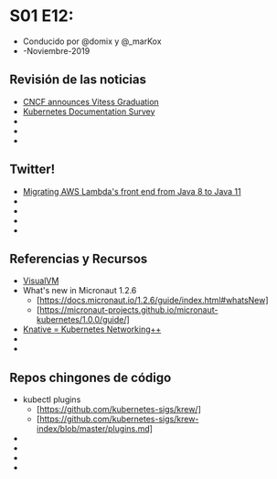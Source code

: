 # S01 E12: 

- Conducido por @domix y @_marKox
- -Noviembre-2019

## Revisión de las noticias

* [CNCF announces Vitess Graduation](https://www.cncf.io/announcement/2019/11/05/cloud-native-computing-foundation-announces-vitess-graduation/)
* [Kubernetes Documentation Survey](https://kubernetes.io/blog/2019/10/29/kubernetes-documentation-end-user-survey/)
* []()
* []()
* []()



## Twitter!

* [Migrating AWS Lambda's front end from Java 8 to Java 11](https://twitter.com/nconnaughton/status/1190012822790520848)
* []()
* []()
* []()
* []()



## Referencias y Recursos

* [VisualVM](https://visualvm.github.io/)
* What's new in Micronaut 1.2.6
    * [https://docs.micronaut.io/1.2.6/guide/index.html#whatsNew]
    * [https://micronaut-projects.github.io/micronaut-kubernetes/1.0.0/guide/]
* [Knative = Kubernetes Networking++](https://ahmet.im/blog/knative-better-kubernetes-networking/)
* []()
* []()



## Repos chingones de código

* kubectl plugins
    * [https://github.com/kubernetes-sigs/krew/]
    * [https://github.com/kubernetes-sigs/krew-index/blob/master/plugins.md]
* []()
* []()
* []()
* []()
